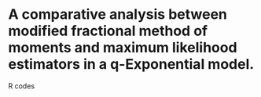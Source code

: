 # A comparative analysis between modified fractional method of moments and maximum likelihood estimators in a q-Exponential model.
 R codes
